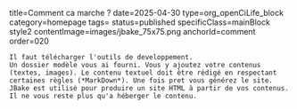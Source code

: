 title=Comment ca marche ? 
date=2025-04-30
type=org_openCiLife_block
category=homepage
tags=
status=published
specificClass=mainBlock style2
contentImage=images/jbake_75x75.png
anchorId=comment
order=020
~~~~~~
Il faut télécharger l'outils de developpement.
Un dossier modèle vous ai fourni. Vous y ajoutez votre contenus (textes, images). Le contenu textuel doit être rédigé en respectant certaines règles (*MarkDown*). Une fois pret vous générez le site. JBake est utilisé pour produire un site HTML à partir de vos contenus.
Il ne vous reste plus qu'a héberger le contenu.